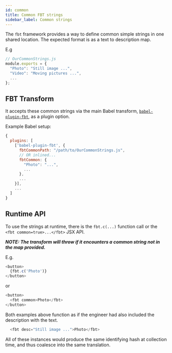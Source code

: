 ```yaml
---
id: common
title: Common FBT strings
sidebar_label: Common strings
---
```

The `fbt` framework provides a way to define common simple strings in one shared location.  The expected format is as a text to description map.

E.g

```js
// OurCommonStrings.js
module.exports = {
  "Photo": "Still image ...",
  "Video": "Moving pictures ...",
  ...
};
```

## FBT Transform
It accepts these common strings via the main Babel transform, [`babel-plugin-fbt`](https://github.com/facebook/fbt/blob/8a3145030074162f8ecbfb7374dafac03661a3a0/packages/babel-plugin-fbt/FbtCommon.js#L22-L24), as a plugin option.

Example Babel setup:

```js
{
  plugins: [
    ['babel-plugin-fbt', {
      fbtCommonPath: "/path/to/OurCommonStrings.js",
      // OR inlined...
      fbtCommon: {
        "Photo": "...",
        ...
      },
      ...
    }],
    ...
  ]
}
```

## Runtime API
To use the strings at runtime, there is the `fbt.c(...)` function call or the `<fbt common=true>...</fbt>` JSX API.

***NOTE: The transform will throw if it encounters a common string *not* in the map provided.***

E.g.

```js
<button>
  {fbt.c('Photo')}
</button>
```

or

```js
<button>
  <fbt common>Photo</fbt>
</button>
```

Both examples above function as if the engineer had also included the description with the text.

```js
  <fbt desc="Still image ...">Photo</fbt>
```

All of these instances would produce the same identifying hash at collection time, and thus coalesce into the same translation.
